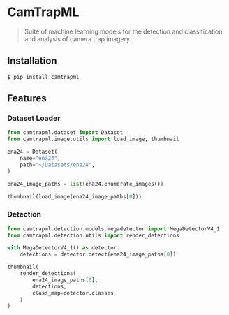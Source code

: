 # CamTrapML

> Suite of machine learning models for the detection and classification and analysis of camera trap imagery.

## Installation

    $ pip install camtrapml

## Features

### Dataset Loader


```python
from camtrapml.dataset import Dataset
from camtrapml.image.utils import load_image, thumbnail

ena24 = Dataset(
    name="ena24",
    path="~/Datasets/ena24",
)

ena24_image_paths = list(ena24.enumerate_images())

thumbnail(load_image(ena24_image_paths[0]))
```

### Detection


```python
from camtrapml.detection.models.megadetector import MegaDetectorV4_1
from camtrapml.detection.utils import render_detections

with MegaDetectorV4_1() as detector:
    detections = detector.detect(ena24_image_paths[0])

thumbnail(
    render_detections(
        ena24_image_paths[0],
        detections,
        class_map=detector.classes
    )
)
```


